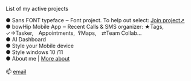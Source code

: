 

List of my active projects<br>

 ● <a style="text-decoration: none" href="https://github.com/qp5/FONT">Sans FONT typeface</a> ‒ Font project. To help out select: <a href="mailto: support@bowhip.org">Join project➚</a><br>
 ● <a style="text-decoration: none" href="https://github.com/qp5/bowHip_app">bowHip Mobile App</a> ‒ Recent Calls & SMS organizer: ★Tags, ✓→Tasker, Appointments,  ߉Maps, ⇄Team Collab...<br>
 ● <a style="text-decoration: none" href="https://github.com/qp5/map-of-AI-landscape">AI Dashboard</a><br>
 ● <a style="text-decoration: none" target="_blank" href="https://codepen.io/qp5/full/WNGbLBy">Style your Mobile device</a><span style="padding-top: i9px"></span><br>
 ● <a style="text-decoration: none" target="_blank" href="https://codepen.io/qp5/project/full/ZmBrJo">Style windows 10 /11 </a><br>
 ● <a style="text-decoration: none" target="_blank" href="https://github.com/qp5/About-me/blob/main/README.md">About me</a> | <a target="_blank" href="https://bowhip.org/about">More about</a><br>
<br>
📫  <a href="mailto: support@bowhip.org">email</a>

